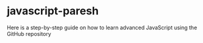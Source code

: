 # javascript-paresh

<p>Here is a step-by-step guide on how to learn advanced JavaScript using the GitHub repository </p>
